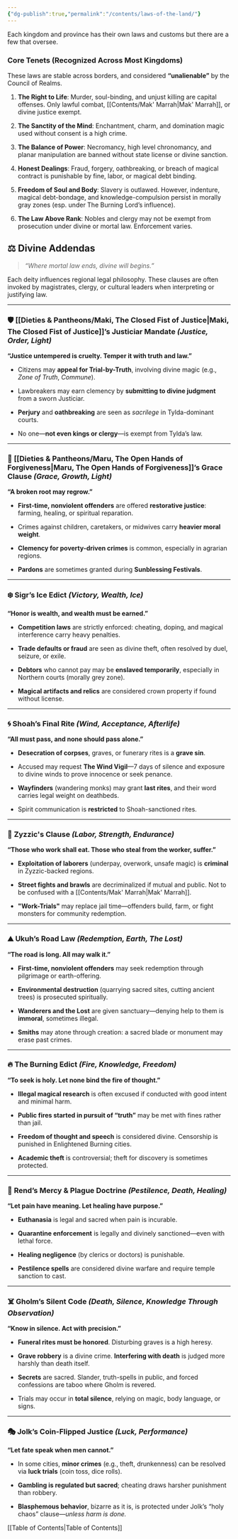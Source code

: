 ```yaml
---
{"dg-publish":true,"permalink":"/contents/laws-of-the-land/"}
---
```



Each kingdom and province has their own laws and customs but there are a few that oversee.


### **Core Tenets** (Recognized Across Most Kingdoms)

These laws are stable across borders, and considered **“unalienable”** by the Council of Realms.

1. **The Right to Life**: Murder, soul-binding, and unjust killing are capital offenses. Only lawful combat, [[Contents/Mak' Marrah\|Mak' Marrah]], or divine justice exempt.
    
2. **The Sanctity of the Mind**: Enchantment, charm, and domination magic used without consent is a high crime.
    
3. **The Balance of Power**: Necromancy, high level chronomancy, and planar manipulation are banned without state license or divine sanction.
    
4. **Honest Dealings**: Fraud, forgery, oathbreaking, or breach of magical contract is punishable by fine, labor, or magical debt binding.
    
5. **Freedom of Soul and Body**: Slavery is outlawed. However, indenture, magical debt-bondage, and knowledge-compulsion persist in morally gray zones (esp. under The Burning Lord’s influence).
    
6. **The Law Above Rank**: Nobles and clergy may not be exempt from prosecution under divine or mortal law. Enforcement varies.


## ⚖️ **Divine Addendas**

> _“Where mortal law ends, divine will begins.”_

Each deity influences regional legal philosophy. These clauses are often invoked by magistrates, clergy, or cultural leaders when interpreting or justifying law.

---

### 🛡 **[[Dieties & Pantheons/Maki, The Closed Fist of Justice\|Maki, The Closed Fist of Justice]]’s Justiciar Mandate** _(Justice, Order, Light)_

**“Justice untempered is cruelty. Temper it with truth and law.”**

- Citizens may **appeal for Trial-by-Truth**, involving divine magic (e.g., _Zone of Truth_, _Commune_).
    
- Lawbreakers may earn clemency by **submitting to divine judgment** from a sworn Justiciar.
    
- **Perjury** and **oathbreaking** are seen as _sacrilege_ in Tylda-dominant courts.
    
- No one—**not even kings or clergy**—is exempt from Tylda’s law.
    

---

### 🌸 **[[Dieties & Pantheons/Maru, The Open Hands of Forgiveness\|Maru, The Open Hands of Forgiveness]]’s Grace Clause** _(Grace, Growth, Light)_

**“A broken root may regrow.”**

- **First-time, nonviolent offenders** are offered **restorative justice**: farming, healing, or spiritual reparation.
    
- Crimes against children, caretakers, or midwives carry **heavier moral weight**.
    
- **Clemency for poverty-driven crimes** is common, especially in agrarian regions.
    
- **Pardons** are sometimes granted during **Sunblessing Festivals**.
    

---

### ❄️ **Sigr’s Ice Edict** _(Victory, Wealth, Ice)_

**“Honor is wealth, and wealth must be earned.”**

- **Competition laws** are strictly enforced: cheating, doping, and magical interference carry heavy penalties.
    
- **Trade defaults or fraud** are seen as divine theft, often resolved by duel, seizure, or exile.
    
- **Debtors** who cannot pay may be **enslaved temporarily**, especially in Northern courts (morally grey zone).
    
- **Magical artifacts and relics** are considered crown property if found without license.
    

---

### 🌀 **Shoah’s Final Rite** _(Wind, Acceptance, Afterlife)_

**“All must pass, and none should pass alone.”**

- **Desecration of corpses**, graves, or funerary rites is a **grave sin**.
    
- Accused may request **The Wind Vigil**—7 days of silence and exposure to divine winds to prove innocence or seek penance.
    
- **Wayfinders** (wandering monks) may grant **last rites**, and their word carries legal weight on deathbeds.
    
- Spirit communication is **restricted** to Shoah-sanctioned rites.
    

---

### 💪 **Zyzzic's Clause** _(Labor, Strength, Endurance)_

**“Those who work shall eat. Those who steal from the worker, suffer.”**

- **Exploitation of laborers** (underpay, overwork, unsafe magic) is **criminal** in Zyzzic-backed regions. 
    
- **Street fights and brawls** are decriminalized if mutual and public. Not to be confused with a [[Contents/Mak' Marrah\|Mak' Marrah]].
    
- **"Work-Trials"** may replace jail time—offenders build, farm, or fight monsters for community redemption.
    

---

### ⛰ **Ukuh’s Road Law** _(Redemption, Earth, The Lost)_

**“The road is long. All may walk it.”**

- **First-time, nonviolent offenders** may seek redemption through pilgrimage or earth-offering.
    
- **Environmental destruction** (quarrying sacred sites, cutting ancient trees) is prosecuted spiritually.
    
- **Wanderers and the Lost** are given sanctuary—denying help to them is **immoral**, sometimes illegal.
    
- **Smiths** may atone through creation: a sacred blade or monument may erase past crimes.
    

---

### 🔥 **The Burning Edict** _(Fire, Knowledge, Freedom)_

**“To seek is holy. Let none bind the fire of thought.”**

- **Illegal magical research** is often excused if conducted with good intent and minimal harm.
    
- **Public fires started in pursuit of “truth”** may be met with fines rather than jail.
    
- **Freedom of thought and speech** is considered divine. Censorship is punished in Enlightened Burning cities.
    
- **Academic theft** is controversial; theft for discovery is sometimes protected.
    

---

### 🍂 **Rend’s Mercy & Plague Doctrine** _(Pestilence, Death, Healing)_

**“Let pain have meaning. Let healing have purpose.”**

- **Euthanasia** is legal and sacred when pain is incurable.
    
- **Quarantine enforcement** is legally and divinely sanctioned—even with lethal force.
    
- **Healing negligence** (by clerics or doctors) is punishable.
    
- **Pestilence spells** are considered divine warfare and require temple sanction to cast.
    

---

### ☠️ **Gholm’s Silent Code** _(Death, Silence, Knowledge Through Observation)_

**“Know in silence. Act with precision.”**

- **Funeral rites must be honored**. Disturbing graves is a high heresy.
    
- **Grave robbery** is a divine crime. **Interfering with death** is judged more harshly than death itself.
    
- **Secrets** are sacred. Slander, truth-spells in public, and forced confessions are taboo where Gholm is revered.
    
- Trials may occur in **total silence**, relying on magic, body language, or signs.
    

---

### 🎭 **Jolk’s Coin-Flipped Justice** _(Luck, Performance)_

**“Let fate speak when men cannot.”**

- In some cities, **minor crimes** (e.g., theft, drunkenness) can be resolved via **luck trials** (coin toss, dice rolls).
    
- **Gambling is regulated but sacred**; cheating draws harsher punishment than robbery.
    
- **Blasphemous behavior**, bizarre as it is, is protected under Jolk’s “holy chaos” clause—_unless harm is done._
    





[[Table of Contents\|Table of Contents]]
